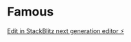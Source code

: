 # Famous

[Edit in StackBlitz next generation editor ⚡️](https://stackblitz.com/~/github.com/Famous-Tech/Famous)